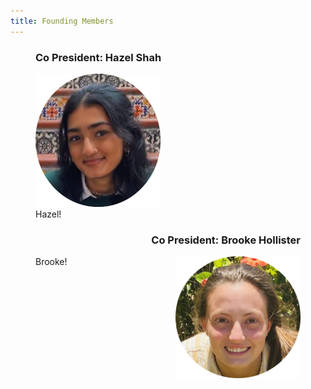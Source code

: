 ```yaml
---
title: Founding Members
---
```

<figure>
   <h3 style="text-align:left;">Co President: Hazel Shah</h3>
  <img src="/assets/circleFoundingMembers/hazel.png" alt="drawing" width="200"/>
  <figcaption>Hazel!</figcaption>
</figure>

<figure>
  <h3 style="text-align:right;">Co President: Brooke Hollister</h3>
  <img align= "right" src="/assets/circleFoundingMembers/brooke.png" alt="drawing" width="200"/>
  <figcaption>Brooke!</figcaption>
</figure>

